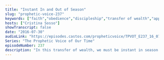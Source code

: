 ```yaml
---
title: "Instant In and Out of Season"
slug: "prophetic-voice-237"
keywords: ["faith","obedience","discipleship","transfer of wealth","appointed time"]
hosts: ["Cristina Sosso"]
showTranscript: false
date: "2016-07-30"
audioLink: "https://episodes.castos.com/propheticvoice/TPVOT_E237_16_07_30-31_Instant_In_and_Out_of_Season.mp3"
Series: "The Prophetic Voice of Our Time"
episodeNumber: 237
description: "In this transfer of wealth, we must be instant in season and out of season, abiding in the Tree of Life."
---
```

